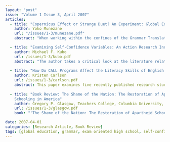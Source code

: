 ```yaml
---
layout: "post"
issue: "Volume 1 Issue 3, April 2007"
articles:
  - title: "Copernicus Effect or Strange Duet? An Experiment: Global Education in Grammar Classes in an Exam Oriented High School"
    author: Yoko Munezane
    url: "/issues/1-3/munezane.pdf"
    abstract: "When working within the confines of the Grammar Translation Method (GTM), it can seem an impossible task to introduce a global issues curriculum.  The author proposes that the goals of an institution (high scores on entrance exams) and the goals of the Global Issues educator need not be in conflict.  This ambitious experiment, conducted over the course of four months at an academic secondary school in Japan, illustrates the importance of preparing young people to be global citizens,  and the flexibility that can be found in a seemingly uncompromising academic environment."

  - title: "Examining Self-Confidence Variables: An Action Research Inquiry Into Pair Taping (PT) Efficacy"
    author: Michael F. Kubo
    url: /issues/1-3/kubo.pdf
    abstract: "The author takes a critical look at the literature relating to pair taping (PT) and EFL learner confidence.  Using examples from his own practice, he suggests that it is imperative for EFL learners to engage the language outside the classroom, and by doing so, students can gain confidence and enhance their overall L2 competence."
   
  - title: "How Do CALL Programs Affect the Literacy Skills of English Language Learners?"
    author: Kristen Carlson
    url: /issues/1-3/carlson.pdf
    abstract: This paper examines five recently published research studies that address the impact computer technology has on ESL/EFL students’ reading comprehension skills, strategy use, vocabulary retention, writing skills, and learning preferences. The analysis of these research studies includes a brief description of the methods used in each study, a discussion of the important findings, and an evaluation of the conclusions drawn by the authors followed by suggestions for future research.
    
  - title: "Book Review: The Shame of the Nation: The Restoration of Apartheid 
    Schooling in America"
    author: Gregory P. Glasgow, Teachers College, Columbia University, Tokyo
    url: /issues/1-3/glasgow.pdf
    book: "'The Shame of the Nation: The Restoration of Apartheid Schooling in America' by Jonathan Kozol (2006)."

date: 2007-04-01
categories: [Research Article, Book Review]
tags: [global education, grammar, exam oriented high school, self-confidence, pair taping, call, literacy skills]
---
```

